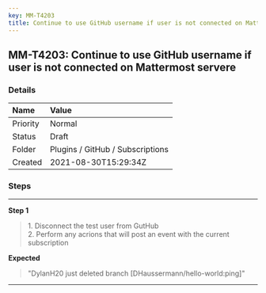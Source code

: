 ```yaml
---
key: MM-T4203
title: Continue to use GitHub username if user is not connected on Mattermost servere
---
```


## MM-T4203: Continue to use GitHub username if user is not connected on Mattermost servere

### Details

| Name     | Value                            |
| :------- | :------------------------------- |
| Priority | Normal                           |
| Status   | Draft                            |
| Folder   | Plugins / GitHub / Subscriptions |
| Created  | 2021-08-30T15:29:34Z             |

### Steps

<hr/>

**Step 1**

> <article>1. Disconnect the test user from GutHub<br />2. Perform any acrions that will post an event with the current subscription</article>

**Expected**

> <article>&quot;DylanH20 just deleted branch [DHaussermann/hello-world:ping]&quot;</article>

<hr/>
